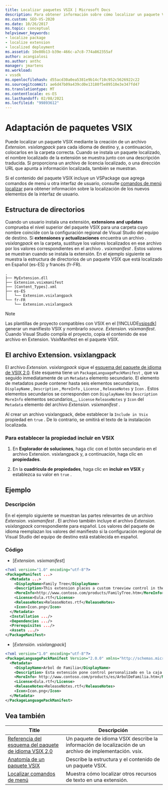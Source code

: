 ```yaml
---
title: Localizar paquetes VSIX | Microsoft Docs
description: Para obtener información sobre cómo localizar un paquete VSIX, cree un archivo Extension. vsixlangpack para cada idioma de destino y, a continuación, colóquelos en la carpeta correcta.
ms.custom: SEO-VS-2020
ms.date: 10/26/2017
ms.topic: conceptual
helpviewer_keywords:
- localize package
- localize extension
- localized deployment
ms.assetid: 10e80b13-b39e-466c-a7c8-774a862355af
author: acangialosi
ms.author: anthc
manager: jmartens
ms.workload:
- vssdk
ms.openlocfilehash: d55acd30a0ea5381e9b14cf10c952c5626922c22
ms.sourcegitcommit: ae6d47b09a439cd0e13180f5e89510e3e347fd47
ms.translationtype: MT
ms.contentlocale: es-ES
ms.lasthandoff: 02/08/2021
ms.locfileid: "99893612"
---
```

# <a name="localizing-vsix-packages"></a>Adaptación de paquetes VSIX

Puede localizar un paquete VSIX mediante la creación de un archivo *Extension. vsixlangpack* para cada idioma de destino y, a continuación, colocarlos en la carpeta correcta. Cuando se instala un paquete localizado, el nombre localizado de la extensión se muestra junto con una descripción traducida. Si proporciona un archivo de licencia localizado, o una dirección URL que apunta a información localizada, también se muestran.

Si el contenido del paquete VSIX incluye un VSPackage que agrega comandos de menú u otra interfaz de usuario, consulte [comandos de menú localizar](../extensibility/localizing-menu-commands.md) para obtener información sobre la localización de los nuevos elementos de la interfaz de usuario.

## <a name="directory-structure"></a>Estructura de directorios

 Cuando un usuario instala una extensión, **extensions and updates** comprueba el nivel superior del paquete VSIX para una carpeta cuyo nombre coincide con la configuración regional de Visual Studio del equipo de destino. Si **extensiones y actualizaciones** encuentra un archivo *. vsixlangpack* en la carpeta, sustituye los valores localizados en ese archivo por los valores correspondientes en el archivo *. vsixmanifest* . Estos valores se muestran cuando se instala la extensión. En el ejemplo siguiente se muestra la estructura de directorios de un paquete VSIX que está localizado en Español (es-ES) y francés (fr-FR).

```text
.
├── MyExtension.dll
├── Extension.vsixmanifest
├── [Content_Types].xml
├── es-ES
│   └── Extension.vsixlangpack
└── fr-FR
    └── Extension.vsixlangpack
```

> [!NOTE]
> Las plantillas de proyecto compatibles con VSIX en el [!INCLUDE[vsipsdk](../extensibility/includes/vsipsdk_md.md)] generar un manifiesto VSIX y nombrarlo *source. Extension. vsixmanifest*. Cuando Visual Studio compila el proyecto, copia el contenido de ese archivo en Extension. VsixManifest en el paquete VSIX.

## <a name="the-extensionvsixlangpack-file"></a>El archivo Extension. vsixlangpack

El archivo *Extension. vsixlangpack* sigue el [esquema del paquete de idioma de VSIX 2,0](../extensibility/vsix-language-pack-schema-2-0-reference.md). Este esquema tiene un `PackageLanguagePackManifest` , que va seguido inmediatamente de un `Metadata` elemento secundario. El elemento de metadatos puede contener hasta seis elementos secundarios, `DisplayName` , `Description` , `MoreInfo` , `License` , `ReleaseNotes` y `Icon` . Estos elementos secundarios se corresponden con `DisplayName` los `Description` `MoreInfo` elementos secundarios,,,, `License` `ReleaseNotes` y `Icon` del `Metadata` elemento del archivo *Extension. vsixmanifest* .

Al crear un archivo vsixlangpack, debe establecer la `Include in Vsix` propiedad en `true` . De lo contrario, se omitirá el texto de la instalación localizada.

### <a name="to-set-the-include-in-vsix-property"></a>Para establecer la propiedad incluir en VSIX

1. En **Explorador de soluciones**, haga clic con el botón secundario en el archivo Extension. vsixlangpack y, a continuación, haga clic en **propiedades**.

2. En la **cuadrícula de propiedades**, haga clic en **incluir en VSIX** y establezca su valor en `true` .

## <a name="example"></a>Ejemplo

### <a name="description"></a>Descripción

En el ejemplo siguiente se muestran las partes relevantes de un archivo *Extension. vsixmanifest* . El archivo también incluye el archivo *Extension. vsixlangpack* correspondiente para español. Los valores del paquete de idioma reemplazan los valores del manifiesto si la configuración regional de Visual Studio del equipo de destino está establecida en español.

### <a name="code"></a>Código

- [*Extension. vsixmanifest*]

```xml
<?xml version="1.0" encoding="utf-8"?>
<PackageManifest ...>
  <Metadata ...>
    <DisplayName>Family Tree</DisplayName>
    <Description>This extension places a custom treeview control in the toolbox that is optimized for handling family tree information.</Description>
    <MoreInfo>http://www.contoso.com/products/FamilyTree.htm</MoreInfo>
    <License>Eula.rtf</License>
    <ReleaseNotes>ReleaseNotes.rtf</ReleaseNotes>
    <Icon>Icon.png</Icon>
  </Metadata>
  <Installation .../>
  <Dependencies .../>
  <Prerequisites .../>
  <Assets .../>
</PackageManifest>
```

- [*Extensión. vsixlangpack*]

```xml
<?xml version="1.0" encoding="utf-8"?>
<PackageLanguagePackManifest Version="2.0.0" xmlns="http://schemas.microsoft.com/developer/vsx-schema/2011">
  <Metadata>
    <DisplayName>Arbol de Familia</DisplayName>
    <Description> Esta extensión pone control personalizado en la caja de herramientas por manejar información de familia.</Description>
    <MoreInfo> http://www.contoso.com/products/es/ArbolDeFamilia.htm</MoreInfo>
    <License>Eula.rtf</License>
    <ReleaseNotes>ReleaseNotes.rtf</ReleaseNotes>
    <Icon>Icon.png</Icon>
  </Metadata>
</PackageLanguagePackManifest>
```

## <a name="see-also"></a>Vea también

|Title|Descripción|
|-----------|-----------------|
|[Referencia del esquema del paquete de idioma VSIX 2,0](vsix-language-pack-schema-2-0-reference.md)|Un paquete de idioma VSIX describe la información de localización de un archivo de implementación. vsix.|
|[Anatomía de un paquete VSIX](../extensibility/anatomy-of-a-vsix-package.md)|Describe la estructura y el contenido de un paquete VSIX.|
|[Localizar comandos de menú](../extensibility/localizing-menu-commands.md)|Muestra cómo localizar otros recursos de texto en una extensión.|
